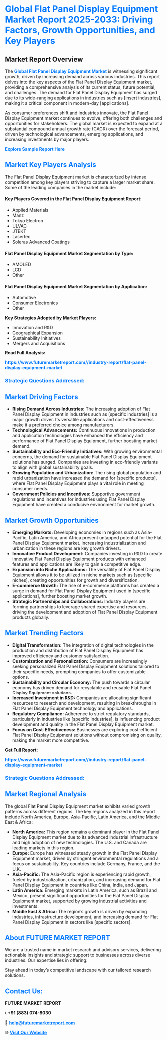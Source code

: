 <h1 style="color: #007BFF;">Global Flat Panel Display Equipment Market Report 2025-2033: Driving Factors, Growth Opportunities, and Key Players</h1>

<section id="overview">
<h2>Market Report Overview</h2>
<p>The <a href="https://www.futuremarketreport.com//industry-report/flat-panel-display-equipment-market" style="color: #007BFF; text-decoration: none;"><strong>Global Flat Panel Display Equipment Market</strong></a> is witnessing significant growth, driven by increasing demand across various industries. This report delves into the key aspects of the Flat Panel Display Equipment market, providing a comprehensive analysis of its current status, future potential, and challenges. The demand for Flat Panel Display Equipment has surged due to its wide-ranging applications in industries such as [insert industries], making it a critical component in modern-day [applications].</p>
<p>As consumer preferences shift and industries innovate, the Flat Panel Display Equipment market continues to evolve, offering both challenges and opportunities for stakeholders. The global market is expected to expand at a substantial compound annual growth rate (CAGR) over the forecast period, driven by technological advancements, emerging applications, and increasing investments by major players.</p>
</section>

<section id="overview">
<p><a href="https://www.futuremarketreport.com//request-sample/reportId=51473" style="color: #007BFF; text-decoration: none;"><strong>Explore Sample Report Here</strong></a></p>
</section>

<section id="key-players">
<h2 style="color: #007BFF;">Market Key Players Analysis</h2>
<p>The Flat Panel Display Equipment market is characterized by intense competition among key players striving to capture a larger market share. Some of the leading companies in the market include:</p>
<h4>Key Players Covered in the Flat Panel Display Equipment Report:</h4>
<ul><li>Applied Materials</li><li>Manz</li><li>Tokyo Electron</li><li>ULVAC</li><li>JTEKT</li><li>Lasertec</li><li>Soleras Advanced Coatings</li></ul>
<h4>Flat Panel Display Equipment Market Segmentation by Type:</h4>
<ul><li>AMOLED</li><li>LCD</li><li>Other</li></ul>

<h4>Flat Panel Display Equipment Market Segmentation by Application:</h4>
<ul><li>Automotive</li><li>Consumer Electronics</li><li>Other</li></ul>
<p><strong>Key Strategies Adopted by Market Players:</strong></p>
<ul>
<li>Innovation and R&D</li>
<li>Geographical Expansion</li>
<li>Sustainability Initiatives</li>
<li>Mergers and Acquisitions</li>
</ul>
</section>

<section>
<p><strong>Read Full Analysis: </strong></p><a href="https://www.futuremarketreport.com//industry-report/flat-panel-display-equipment-market" style="color: #007BFF; text-decoration: none;"><strong>https://www.futuremarketreport.com//industry-report/flat-panel-display-equipment-market</strong></a>
<h3 style="color: #007BFF;">Strategic Questions Addressed:</h3>
</section>

<section id="driving-factors">
<h2 style="color: #007BFF;">Market Driving Factors</h2>
<ul>
<li><strong>Rising Demand Across Industries:</strong> The increasing adoption of Flat Panel Display Equipment in industries such as [specific industries] is a major growth driver. Its versatile applications and cost-effectiveness make it a preferred choice among manufacturers.</li>
<li><strong>Technological Advancements:</strong> Continuous innovations in production and application technologies have enhanced the efficiency and performance of Flat Panel Display Equipment, further boosting market demand.</li>
<li><strong>Sustainability and Eco-Friendly Initiatives:</strong> With growing environmental concerns, the demand for sustainable Flat Panel Display Equipment solutions has surged. Companies are investing in eco-friendly variants to align with global sustainability goals.</li>
<li><strong>Growing Population and Urbanization:</strong> The rising global population and rapid urbanization have increased the demand for [specific products], where Flat Panel Display Equipment plays a vital role in meeting consumer needs.</li>
<li><strong>Government Policies and Incentives:</strong> Supportive government regulations and incentives for industries using Flat Panel Display Equipment have created a conducive environment for market growth.</li>
</ul>
</section>

<section id="growth-opportunities">
<h2 style="color: #007BFF;">Market Growth Opportunities</h2>
<ul>
<li><strong>Emerging Markets:</strong> Developing economies in regions such as Asia-Pacific, Latin America, and Africa present untapped potential for the Flat Panel Display Equipment market. Increasing industrialization and urbanization in these regions are key growth drivers.</li>
<li><strong>Innovative Product Development:</strong> Companies investing in R&D to create innovative Flat Panel Display Equipment products with enhanced features and applications are likely to gain a competitive edge.</li>
<li><strong>Expansion into Niche Applications:</strong> The versatility of Flat Panel Display Equipment allows it to be utilized in niche markets such as [specific niches], creating opportunities for growth and diversification.</li>
<li><strong>E-commerce Growth:</strong> The rise of e-commerce platforms has created a surge in demand for Flat Panel Display Equipment used in [specific applications], further boosting market growth.</li>
<li><strong>Strategic Partnerships and Collaborations:</strong> Industry players are forming partnerships to leverage shared expertise and resources, driving the development and adoption of Flat Panel Display Equipment products globally.</li>
</ul>
</section>

<section id="trending-factors">
<h2 style="color: #007BFF;">Market Trending Factors</h2>
<ul>
<li><strong>Digital Transformation:</strong> The integration of digital technologies in the production and distribution of Flat Panel Display Equipment has improved efficiency and customer satisfaction.</li>
<li><strong>Customization and Personalization:</strong> Consumers are increasingly seeking personalized Flat Panel Display Equipment solutions tailored to their specific needs, prompting companies to offer customizable options.</li>
<li><strong>Sustainability and Circular Economy:</strong> The push towards a circular economy has driven demand for recyclable and reusable Flat Panel Display Equipment solutions.</li>
<li><strong>Increased Investment in R&D:</strong> Companies are allocating significant resources to research and development, resulting in breakthroughs in Flat Panel Display Equipment technology and applications.</li>
<li><strong>Regulatory Compliance:</strong> Adherence to strict regulatory standards, particularly in industries like [specific industries], is influencing product development and quality in the Flat Panel Display Equipment market.</li>
<li><strong>Focus on Cost-Effectiveness:</strong> Businesses are exploring cost-efficient Flat Panel Display Equipment solutions without compromising on quality, making the market more competitive.</li>
</ul>
</section>

<section>
<p><strong>Get Full Report: </strong></p><a href="https://www.futuremarketreport.com//industry-report/flat-panel-display-equipment-market" style="color: #007BFF; text-decoration: none;"><strong>https://www.futuremarketreport.com//industry-report/flat-panel-display-equipment-market</strong></a>
<h3 style="color: #007BFF;">Strategic Questions Addressed:</h3>
</section>


<section id="regional-analysis">
<h2 style="color: #007BFF;">Market Regional Analysis</h2>
<p>The global Flat Panel Display Equipment market exhibits varied growth patterns across different regions. The key regions analyzed in this report include North America, Europe, Asia-Pacific, Latin America, and the Middle East & Africa:</p>
<ul>
<li><strong>North America:</strong> This region remains a dominant player in the Flat Panel Display Equipment market due to its advanced industrial infrastructure and high adoption of new technologies. The U.S. and Canada are leading markets in this region.</li>
<li><strong>Europe:</strong> Europe has witnessed steady growth in the Flat Panel Display Equipment market, driven by stringent environmental regulations and a focus on sustainability. Key countries include Germany, France, and the U.K.</li>
<li><strong>Asia-Pacific:</strong> The Asia-Pacific region is experiencing rapid growth, fueled by industrialization, urbanization, and increasing demand for Flat Panel Display Equipment in countries like China, India, and Japan.</li>
<li><strong>Latin America:</strong> Emerging markets in Latin America, such as Brazil and Mexico, present significant opportunities for the Flat Panel Display Equipment market, supported by growing industrial activities and investments.</li>
<li><strong>Middle East & Africa:</strong> The region’s growth is driven by expanding industries, infrastructure development, and increasing demand for Flat Panel Display Equipment in sectors like [specific sectors].</li>
</ul>
</section>

<footer>
<h2 style="color: #007BFF;">About FUTURE MARKET REPORT</h2>
<p>We are a trusted name in market research and advisory services, delivering actionable insights and strategic support to businesses across diverse industries. Our expertise lies in offering:</p>

<p>Stay ahead in today’s competitive landscape with our tailored research solutions.</p>

<h2 style="color: #007BFF;">Contact Us:</h2>
<p><strong>FUTURE MARKET REPORT</strong></p>
<p>📞 <strong>+91 (883) 074-8030</strong></p>
<p>📧 <strong><a href="mailto:help@futuremarketreport.com" style="color: #007BFF;">help@futuremarketreport.com</a></strong></p>
<p>🌐 <strong><a href="https://www.futuremarketreport.com/" style="color: #007BFF;">Visit Our Website</a></strong></p>
</footer>